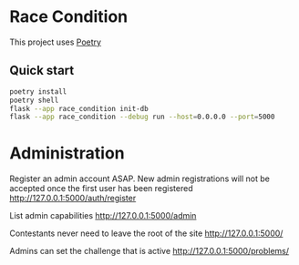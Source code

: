 # Race Condition

This project uses [Poetry](https://python-poetry.org/docs/#installation)

## Quick start

```bash
poetry install
poetry shell
flask --app race_condition init-db
flask --app race_condition --debug run --host=0.0.0.0 --port=5000
```

# Administration

Register an admin account ASAP. New admin registrations will not be accepted once the first user has been registered
http://127.0.0.1:5000/auth/register

List admin capabilities
http://127.0.0.1:5000/admin

Contestants never need to leave the root of the site http://127.0.0.1:5000/

Admins can set the challenge that is active http://127.0.0.1:5000/problems/
